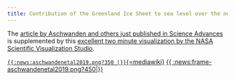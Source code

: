 ```yaml
---
title: Contribution of the Greenland Ice Sheet to sea level over the next millennium
---
```


The [article by Aschwanden and others just published in Science
Advances](http://dx.doi.org/10.1126/sciadv.aav9396) is
supplemented by this [excellent two minute visualization by the NASA
Scientific Visualization
Studio](https://youtu.be/LtpD-bAFQoc).

[`{{:news:aschwandenetal2019.png?350 |}}`{=mediawiki}](https://advances.sciencemag.org/content/5/6/eaav9396)
[{{
:<news:frame-aschwandenetal2019.png?450>|}}](https://youtu.be/LtpD-bAFQoc)
